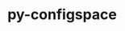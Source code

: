 ---
title: "py-configspace"
layout: cache
categories: [package, v0.18.0]
meta: {"versions": ["0.4.20"], "compilers": ["gcc@=7.5.0"], "oss": ["ubuntu18.04"], "platforms": ["linux"], "targets": ["x86_64"], "stacks": ["e4s", "root"], "num_specs": 1, "num_specs_by_stack": {"root": 1, "e4s": 1}}
spec_details: [{"hash": "yywemlbhpn7vttmh7hbx7rqq3xm6za4g", "compiler": "gcc@=7.5.0", "versions": ["0.4.20"], "os": "ubuntu18.04", "platform": "linux", "target": "x86_64", "variants": [], "stacks": ["root", "e4s"], "size": "-", "tarball": "https://binaries.spack.io/v0.18.0/build_cache/linux-ubuntu18.04-x86_64/gcc-7.5.0/py-configspace-0.4.20/linux-ubuntu18.04-x86_64-gcc-7.5.0-py-configspace-0.4.20-yywemlbhpn7vttmh7hbx7rqq3xm6za4g.spack"}]
---